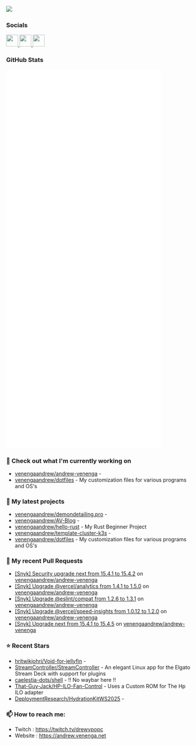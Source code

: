<a href="https://www.twitch.tv/drewvpopc" target="_blank" rel="noreferrer"><img
src="https://img.shields.io/twitch/status/drewvpopc?logo=twitchsx&style=for-the-badge&color=0891b2&labelColor=1c1917&label=TWITCH+STATUS" /></a>

### Socials

<p align="left"> <a href="https://www.github.com/venengaandrew" target="_blank" rel="noreferrer"> <picture> <source media="(prefers-color-scheme: dark)" srcset="https://raw.githubusercontent.com/danielcranney/readme-generator/main/public/icons/socials/github-dark.svg" /> <source media="(prefers-color-scheme: light)" srcset="https://raw.githubusercontent.com/danielcranney/readme-generator/main/public/icons/socials/github.svg" /> <img src="https://raw.githubusercontent.com/danielcranney/readme-generator/main/public/icons/socials/github.svg" width="32" height="32" /> </picture> </a> <a href="https://www.linkedin.com/in/andrew-k-venenga" target="_blank" rel="noreferrer"> <picture> <source media="(prefers-color-scheme: dark)" srcset="https://raw.githubusercontent.com/danielcranney/readme-generator/main/public/icons/socials/linkedin-dark.svg" /> <source media="(prefers-color-scheme: light)" srcset="https://raw.githubusercontent.com/danielcranney/readme-generator/main/public/icons/socials/linkedin.svg" /> <img src="https://raw.githubusercontent.com/danielcranney/readme-generator/main/public/icons/socials/linkedin.svg" width="32" height="32" /> </picture> </a> <a href="https://www.twitch.tv/drewvpopc" target="_blank" rel="noreferrer"> <picture> <source media="(prefers-color-scheme: dark)" srcset="https://raw.githubusercontent.com/danielcranney/readme-generator/main/public/icons/socials/twitch-dark.svg" /> <source media="(prefers-color-scheme: light)" srcset="https://raw.githubusercontent.com/danielcranney/readme-generator/main/public/icons/socials/twitch.svg" /> <img src="https://raw.githubusercontent.com/danielcranney/readme-generator/main/public/icons/socials/twitch.svg" width="32" height="32" /> </picture> </a></p>

### GitHub Stats

<p align="left"><img src="https://raw.githubusercontent.com/venengaandrew/venengaandrew/main/github-metrics.svg" /></p>

### 👷 Check out what I'm currently working on

- [venengaandrew/andrew-venenga](https://github.com/venengaandrew/andrew-venenga) - 
- [venengaandrew/dotfiles](https://github.com/venengaandrew/dotfiles) - My customization files for various programs and OS&#39;s
### 🌱 My latest projects

- [venengaandrew/demondetailing.pro](https://github.com/venengaandrew/demondetailing.pro) - 
- [venengaandrew/AV-Blog](https://github.com/venengaandrew/AV-Blog) - 
- [venengaandrew/hello-rust](https://github.com/venengaandrew/hello-rust) - My Rust Beginner Project
- [venengaandrew/template-cluster-k3s](https://github.com/venengaandrew/template-cluster-k3s) - 
- [venengaandrew/dotfiles](https://github.com/venengaandrew/dotfiles) - My customization files for various programs and OS&#39;s
### 🔨 My recent Pull Requests

- [[Snyk] Security upgrade next from 15.4.1 to 15.4.2](https://github.com/venengaandrew/andrew-venenga/pull/95) on [venengaandrew/andrew-venenga](https://github.com/venengaandrew/andrew-venenga)
- [[Snyk] Upgrade @vercel/analytics from 1.4.1 to 1.5.0](https://github.com/venengaandrew/andrew-venenga/pull/89) on [venengaandrew/andrew-venenga](https://github.com/venengaandrew/andrew-venenga)
- [[Snyk] Upgrade @eslint/compat from 1.2.6 to 1.3.1](https://github.com/venengaandrew/andrew-venenga/pull/88) on [venengaandrew/andrew-venenga](https://github.com/venengaandrew/andrew-venenga)
- [[Snyk] Upgrade @vercel/speed-insights from 1.0.12 to 1.2.0](https://github.com/venengaandrew/andrew-venenga/pull/87) on [venengaandrew/andrew-venenga](https://github.com/venengaandrew/andrew-venenga)
- [[Snyk] Upgrade next from 15.4.1 to 15.4.5](https://github.com/venengaandrew/andrew-venenga/pull/86) on [venengaandrew/andrew-venenga](https://github.com/venengaandrew/andrew-venenga)
### ⭐ Recent Stars

- [hritwikjohri/Void-for-jellyfin](https://github.com/hritwikjohri/Void-for-jellyfin) - 
- [StreamController/StreamController](https://github.com/StreamController/StreamController) - An elegant Linux app for the Elgato Stream Deck with support for plugins
- [caelestia-dots/shell](https://github.com/caelestia-dots/shell) - ‼️ No waybar here ‼️
- [That-Guy-Jack/HP-ILO-Fan-Control](https://github.com/That-Guy-Jack/HP-ILO-Fan-Control) - Uses a Custom ROM for The Hp ILO adapter
- [DeploymentResearch/HydrationKitWS2025](https://github.com/DeploymentResearch/HydrationKitWS2025) - 
### 📫 How to reach me:
  - Twitch    : <https://twitch.tv/drewvpopc>
  - Website   : <https://andrew.venenga.net>
